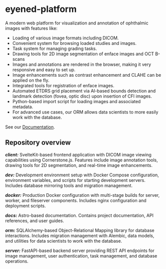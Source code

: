 # eyened-platform

A modern web platform for visualization and annotation of ophthalmic images with features like:

- Loading of various image formats including DICOM.
- Convenient system for browsing loaded studies and images.
- Task system for managing grading tasks.
- Drawing tools for 2D image segmentation of enface images and OCT B-scans
- Images and annotations are rendered in the browser, making it very responsive and easy to set up.
- Image enhancements such as contrast enhancement and CLAHE can be applied on the fly.
- Integrated tools for registration of enface images.
- Automated ETDRS grid placement via AI-based bounds detection and landmark detection (fovea, optic disc) upon insertion of CFI images.
- Python-based import script for loading images and associated metadata.
- For advanced use cases, our ORM allows data scientists to more easily work with the database.


See our [Documentation](https://eyened.github.io/eyened-platform/).

## Repository overview

***client:*** SvelteKit-based frontend application with DICOM image viewing capabilities using Cornerstone.js. Features include image annotation tools, drawing tools for 2D segmentation, and real-time image enhancements.

***dev:*** Development environment setup with Docker Compose configuration, environment variables, and scripts for starting development servers. Includes database mirroring tools and migration management.

***docker:*** Production Docker configuration with multi-stage builds for server, worker, and fileserver components. Includes nginx configuration and deployment scripts.

***docs:*** Astro-based documentation. Contains project documentation, API references, and user guides.

***orm:*** SQLAlchemy-based Object-Relational Mapping library for database interactions. Includes migration management with Alembic, data models, and utilities for data scientists to work with the database.

***server:*** FastAPI-based backend server providing REST API endpoints for image management, user authentication, task management, and database operations.